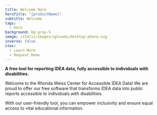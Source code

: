 ```yaml
---
title: Welcome Hero
heroTitle: "[productName]"
subtitle: Welcome
tags:
  - hero
background: bg-gray-5
image: /static/images/uploads/desktop-phone.svg
inverse: false
ctas:
  - Learn More
  - Request Demo
---
```

**A free tool for reporting IDEA data, fully accessible to individuals with disabilities.**

Welcome to the Rhonda Weiss Center for Accessible IDEA Data! We are proud to offer our free software that transforms IDEA data into public reports accessible to individuals with disabilities.

With our user-friendly tool, you can empower inclusivity and ensure equal access to vital educational information.
